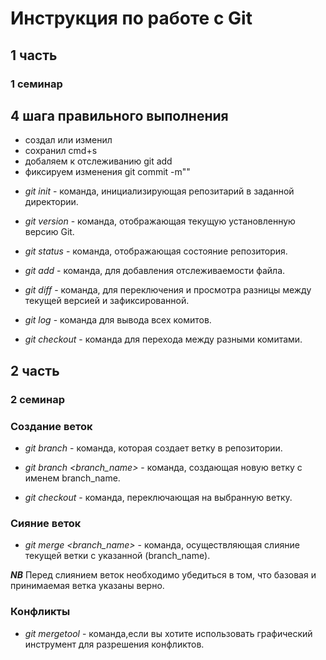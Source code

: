 # Инструкция по работе с Git
## 1 часть
### 1 семинар
## **4 шага правильного выполнения**

- создал или изменил
- сохранил cmd+s
- добаляем к отслеживанию git add
- фиксируем изменения git commit -m""

* *git init* - команда, инициализирующая репозитарий в заданной директории.

* *git version* - команда, отображающая текущую установленную версию Git.

* *git status* - команда, отображающая состояние репозитория.

* *git add* - команда, для добавления отслеживаемости файла.

* *git diff* - команда, для переключения и просмотра разницы между текущей версией и зафиксированной.

* *git log* - команда для вывода всех комитов.

* *git checkout* - команда для перехода между разными комитами.

## 2 часть
### 2 семинар
### Создание веток

* *git branch* - команда, которая создает ветку в репозитории.

* *git branch <branch_name>* -  команда, создающая новую ветку с именем branch_name.

* *git checkout* - команда, переключающая на выбранную ветку.

### Сияние веток

* *git merge <branch_name>* - команда, осуществляющая слияние текущей ветки с указанной (branch_name).

__*NB*__ Перед слиянием веток необходимо убедиться в том, что базовая и принимаемая ветка указаны верно.


### Конфликты

* *git mergetool* - команда,если вы хотите использовать графический инструмент для разрешения конфликтов.